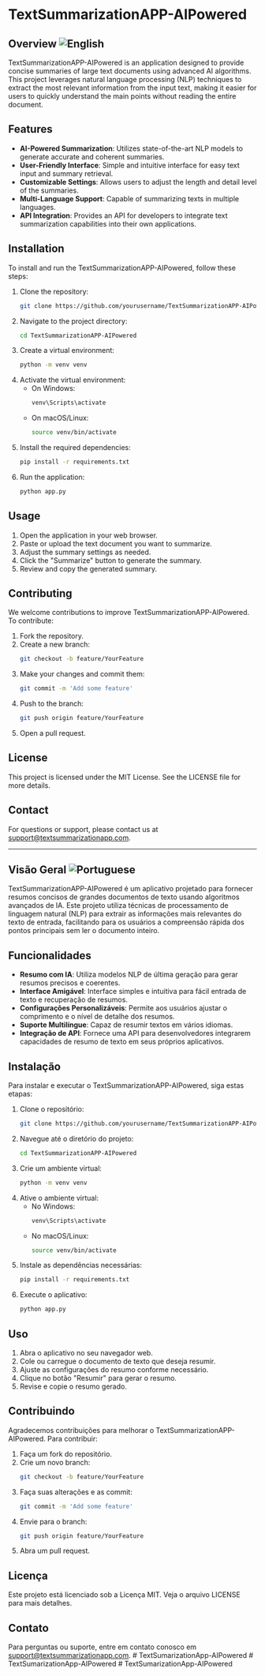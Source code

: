 # TextSummarizationAPP-AIPowered

## Overview ![English](https://img.icons8.com/color/48/000000/usa.png)
TextSummarizationAPP-AIPowered is an application designed to provide concise summaries of large text documents using advanced AI algorithms. This project leverages natural language processing (NLP) techniques to extract the most relevant information from the input text, making it easier for users to quickly understand the main points without reading the entire document.

## Features
- **AI-Powered Summarization**: Utilizes state-of-the-art NLP models to generate accurate and coherent summaries.
- **User-Friendly Interface**: Simple and intuitive interface for easy text input and summary retrieval.
- **Customizable Settings**: Allows users to adjust the length and detail level of the summaries.
- **Multi-Language Support**: Capable of summarizing texts in multiple languages.
- **API Integration**: Provides an API for developers to integrate text summarization capabilities into their own applications.

## Installation
To install and run the TextSummarizationAPP-AIPowered, follow these steps:

1. Clone the repository:
    ```sh
    git clone https://github.com/yourusername/TextSummarizationAPP-AIPowered.git
    ```
2. Navigate to the project directory:
    ```sh
    cd TextSummarizationAPP-AIPowered
    ```
3. Create a virtual environment:
    ```sh
    python -m venv venv
    ```
4. Activate the virtual environment:
    - On Windows:
        ```sh
        venv\Scripts\activate
        ```
    - On macOS/Linux:
        ```sh
        source venv/bin/activate
        ```
5. Install the required dependencies:
    ```sh
    pip install -r requirements.txt
    ```
6. Run the application:
    ```sh
    python app.py
    ```

## Usage
1. Open the application in your web browser.
2. Paste or upload the text document you want to summarize.
3. Adjust the summary settings as needed.
4. Click the "Summarize" button to generate the summary.
5. Review and copy the generated summary.

## Contributing
We welcome contributions to improve TextSummarizationAPP-AIPowered. To contribute:
1. Fork the repository.
2. Create a new branch:
    ```sh
    git checkout -b feature/YourFeature
    ```
3. Make your changes and commit them:
    ```sh
    git commit -m 'Add some feature'
    ```
4. Push to the branch:
    ```sh
    git push origin feature/YourFeature
    ```
5. Open a pull request.

## License
This project is licensed under the MIT License. See the LICENSE file for more details.

## Contact
For questions or support, please contact us at support@textsummarizationapp.com.

---

## Visão Geral ![Portuguese](https://img.icons8.com/color/48/000000/brazil.png)
TextSummarizationAPP-AIPowered é um aplicativo projetado para fornecer resumos concisos de grandes documentos de texto usando algoritmos avançados de IA. Este projeto utiliza técnicas de processamento de linguagem natural (NLP) para extrair as informações mais relevantes do texto de entrada, facilitando para os usuários a compreensão rápida dos pontos principais sem ler o documento inteiro.

## Funcionalidades
- **Resumo com IA**: Utiliza modelos NLP de última geração para gerar resumos precisos e coerentes.
- **Interface Amigável**: Interface simples e intuitiva para fácil entrada de texto e recuperação de resumos.
- **Configurações Personalizáveis**: Permite aos usuários ajustar o comprimento e o nível de detalhe dos resumos.
- **Suporte Multilíngue**: Capaz de resumir textos em vários idiomas.
- **Integração de API**: Fornece uma API para desenvolvedores integrarem capacidades de resumo de texto em seus próprios aplicativos.

## Instalação
Para instalar e executar o TextSummarizationAPP-AIPowered, siga estas etapas:

1. Clone o repositório:
    ```sh
    git clone https://github.com/yourusername/TextSummarizationAPP-AIPowered.git
    ```
2. Navegue até o diretório do projeto:
    ```sh
    cd TextSummarizationAPP-AIPowered
    ```
3. Crie um ambiente virtual:
    ```sh
    python -m venv venv
    ```
4. Ative o ambiente virtual:
    - No Windows:
        ```sh
        venv\Scripts\activate
        ```
    - No macOS/Linux:
        ```sh
        source venv/bin/activate
        ```
5. Instale as dependências necessárias:
    ```sh
    pip install -r requirements.txt
    ```
6. Execute o aplicativo:
    ```sh
    python app.py
    ```

## Uso
1. Abra o aplicativo no seu navegador web.
2. Cole ou carregue o documento de texto que deseja resumir.
3. Ajuste as configurações do resumo conforme necessário.
4. Clique no botão "Resumir" para gerar o resumo.
5. Revise e copie o resumo gerado.

## Contribuindo
Agradecemos contribuições para melhorar o TextSummarizationAPP-AIPowered. Para contribuir:
1. Faça um fork do repositório.
2. Crie um novo branch:
    ```sh
    git checkout -b feature/YourFeature
    ```
3. Faça suas alterações e as commit:
    ```sh
    git commit -m 'Add some feature'
    ```
4. Envie para o branch:
    ```sh
    git push origin feature/YourFeature
    ```
5. Abra um pull request.

## Licença
Este projeto está licenciado sob a Licença MIT. Veja o arquivo LICENSE para mais detalhes.

## Contato
Para perguntas ou suporte, entre em contato conosco em support@textsummarizationapp.com.
#   T e x t S u m a r i z a t i o n A p p - A I P o w e r e d  
 #   T e x t S u m a r i z a t i o n A p p - A I P o w e r e d  
 #   T e x t S u m a r i z a t i o n A p p - A I P o w e r e d  
 